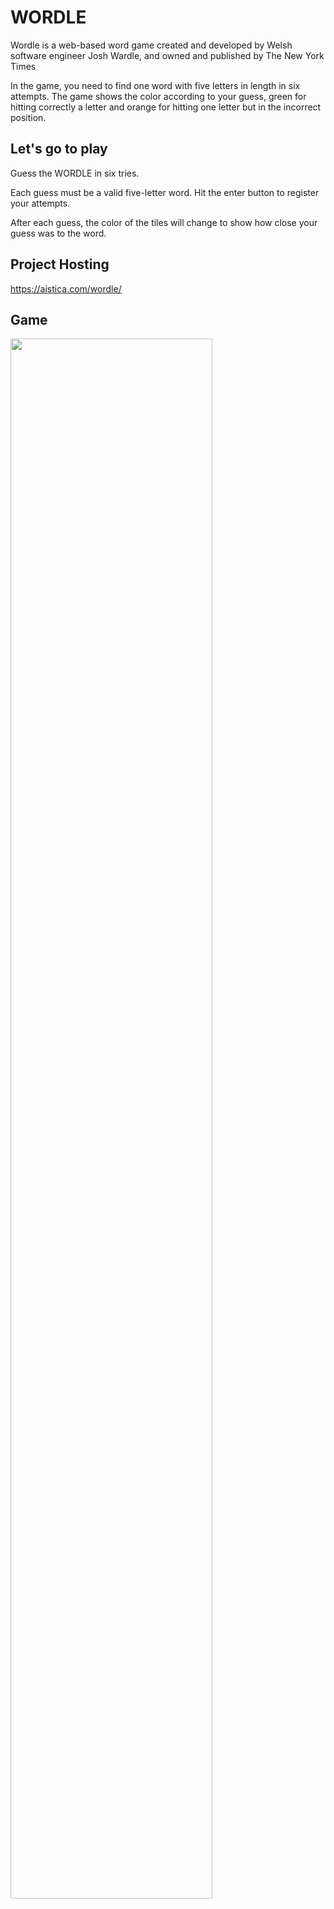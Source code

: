 # WORDLE
Wordle is a web-based word game created and developed by Welsh software engineer Josh Wardle, and owned and published by The New York Times

In the game, you need to find one word with five letters in length in six attempts.
The game shows the color according to your guess, green for hitting correctly a letter and orange for hitting one letter but in the incorrect position.

## Let's go to play
Guess the WORDLE in six tries.

Each guess must be a valid five-letter word. Hit the enter button to register your attempts.

After each guess, the color of the tiles will change to show how close your guess was to the word.

## Project Hosting 
<https://aistica.com/wordle/>


## Game
<img src="/assets/screenshots/won.jpg" width="80%">
